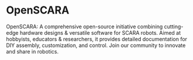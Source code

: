 # OpenSCARA
OpenSCARA: A comprehensive open-source initiative combining cutting-edge hardware designs &amp; versatile software for SCARA robots. Aimed at hobbyists, educators &amp; researchers, it provides detailed documentation for DIY assembly, customization, and control. Join our community to innovate and share in robotics.
